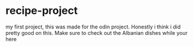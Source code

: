 # recipe-project
my first project, this was made for the odin project. Honestly i think i did pretty good on this. Make sure to check out the Albanian dishes while your here 
